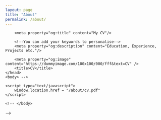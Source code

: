 ```yaml
---
layout: page
title: "About"
permalink: /about/
---
```


<!-- <!DOCTYPE HTML>
<html lang="en-US">
    <head>
        <meta charset="UTF-8">

        <!--You can add your name and affiliation below to personalise -->

        <meta property="og:title" content="My CV"/>

        <!--You can add your keywords to personalise-->
        <meta property="og:description" content="Education, Experience, Projects etc."/>

        <meta property="og:image" content="https://dummyimage.com/100x100/000/fff&text=CV" />
        <title>CV</title>
    </head>
    <body> -->

    <script type="text/javascript">
        window.location.href = "/about/cv.pdf"
    </script>

    <!-- </body>

</html> -->
